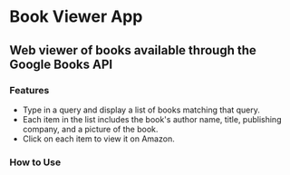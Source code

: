 # Book Viewer App

## Web viewer of books available through the Google Books API

### Features

- Type in a query and display a list of books matching that query.
- Each item in the list includes the book's author name, title, publishing company, and a picture of the book.
- Click on each item to view it on Amazon.

### How to Use
